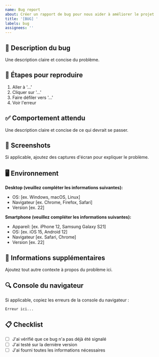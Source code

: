 ```yaml
---
name: Bug report
about: Créer un rapport de bug pour nous aider à améliorer le projet
title: '[BUG] '
labels: bug
assignees: ''
---
```


## 🐛 Description du bug

Une description claire et concise du problème.

## 🔄 Étapes pour reproduire

1. Aller à '...'
2. Cliquer sur '...'
3. Faire défiler vers '...'
4. Voir l'erreur

## ✅ Comportement attendu

Une description claire et concise de ce qui devrait se passer.

## 📸 Screenshots

Si applicable, ajoutez des captures d'écran pour expliquer le problème.

## 🖥️ Environnement

**Desktop (veuillez compléter les informations suivantes):**
 - OS: [ex. Windows, macOS, Linux]
 - Navigateur [ex. Chrome, Firefox, Safari]
 - Version [ex. 22]

**Smartphone (veuillez compléter les informations suivantes):**
 - Appareil: [ex. iPhone 12, Samsung Galaxy S21]
 - OS: [ex. iOS 15, Android 12]
 - Navigateur [ex. Safari, Chrome]
 - Version [ex. 22]

## 📝 Informations supplémentaires

Ajoutez tout autre contexte à propos du problème ici.

## 🔍 Console du navigateur

Si applicable, copiez les erreurs de la console du navigateur :

```
Erreur ici...
```

## 📋 Checklist

- [ ] J'ai vérifié que ce bug n'a pas déjà été signalé
- [ ] J'ai testé sur la dernière version
- [ ] J'ai fourni toutes les informations nécessaires
